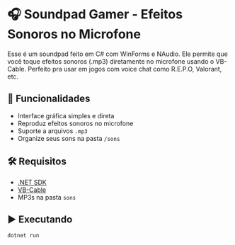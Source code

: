 # 🎧 Soundpad Gamer - Efeitos Sonoros no Microfone

Esse é um soundpad feito em C# com WinForms e NAudio. Ele permite que você toque efeitos sonoros (.mp3) diretamente no microfone usando o VB-Cable. Perfeito pra usar em jogos com voice chat como R.E.P.O, Valorant, etc.

## 🚀 Funcionalidades

- Interface gráfica simples e direta
- Reproduz efeitos sonoros no microfone
- Suporte a arquivos `.mp3`
- Organize seus sons na pasta `/sons`

## 🛠️ Requisitos

- [.NET SDK](https://dotnet.microsoft.com/en-us/download)
- [VB-Cable](https://vb-audio.com/Cable/)
- MP3s na pasta `sons`

## ▶️ Executando

```bash
dotnet run
